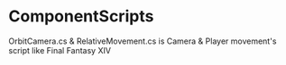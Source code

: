 # ComponentScripts

OrbitCamera.cs & RelativeMovement.cs is Camera & Player movement's script like Final Fantasy XIV
